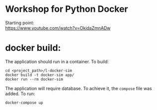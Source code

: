 # Workshop for Python Docker

Starting point:  
https://www.youtube.com/watch?v=OkidaZmnADw

# docker build:

The application should run in a container. To build:

```shell
cd <project_path>/l-docker-sim
docker build -t docker-sim app/
docker run --rm docker-sim
```

The application will require database. To achieve it, the `compose` file was added.
To run:
```shell
docker-compose up
```